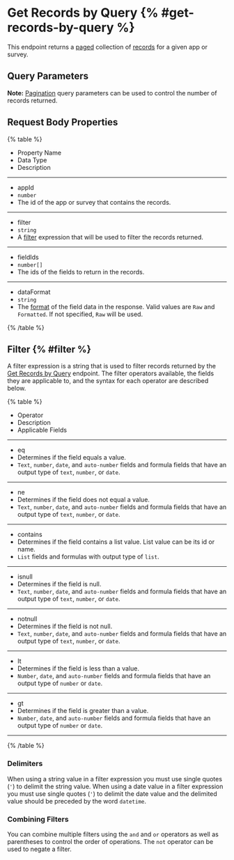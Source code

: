 # Get Records by Query {% #get-records-by-query %}

This endpoint returns a [paged](#pagination) collection of [records](#records) for a given app or survey.

## Query Parameters

**Note:** [Pagination](#pagination) query parameters can be used to control the number of records returned.

## Request Body Properties

{% table %}

- Property Name
- Data Type
- Description

---

- appId
- `number`
- The id of the app or survey that contains the records.

---

- filter
- `string`
- A [filter](#filter) expression that will be used to filter the records returned.

---

- fieldIds
- `number[]`
- The ids of the fields to return in the records.

---

- dataFormat
- `string`
- The [format](#data-format) of the field data in the response. Valid values are `Raw` and `Formatted`. If not specified, `Raw` will be used.

{% /table %}

## Filter {% #filter %}

A filter expression is a string that is used to filter records returned by the [Get Records by Query](#get-records-by-query) endpoint. The filter operators available, the fields they are applicable to, and the syntax for each operator are described below.

{% table %}

- Operator
- Description
- Applicable Fields

---

- eq
- Determines if the field equals a value.
- `Text`, `number`, `date`, and `auto-number` fields and formula fields that have an output type of `text`, `number`, or `date`.

---

- ne
- Determines if the field does not equal a value.
- `Text`, `number`, `date`, and `auto-number` fields and formula fields that have an output type of `text`, `number`, or `date`.

---

- contains
- Determines if the field contains a list value. List value can be its id or name.
- `List` fields and formulas with output type of `list`.

---

- isnull
- Determines if the field is null.
- `Text`, `number`, `date`, and `auto-number` fields and formula fields that have an output type of `text`, `number`, or `date`.

---

- notnull
- Determines if the field is not null.
- `Text`, `number`, `date`, and `auto-number` fields and formula fields that have an output type of `text`, `number`, or `date`.

---

- lt
- Determines if the field is less than a value.
- `Number`, `date`, and `auto-number` fields and formula fields that have an output type of `number` or `date`.

---

- gt
- Determines if the field is greater than a value.
- `Number`, `date`, and `auto-number` fields and formula fields that have an output type of `number` or `date`.

---

{% /table %}

### Delimiters

When using a string value in a filter expression you must use single quotes (`'`) to delimit the string value. When using a date value in a filter expression you must use single quotes (`'`) to delimit the date value and the delimited value should be preceded by the word `datetime`.

### Combining Filters

You can combine multiple filters using the `and` and `or` operators as well as parentheses to control the order of operations. The `not` operator can be used to negate a filter.
